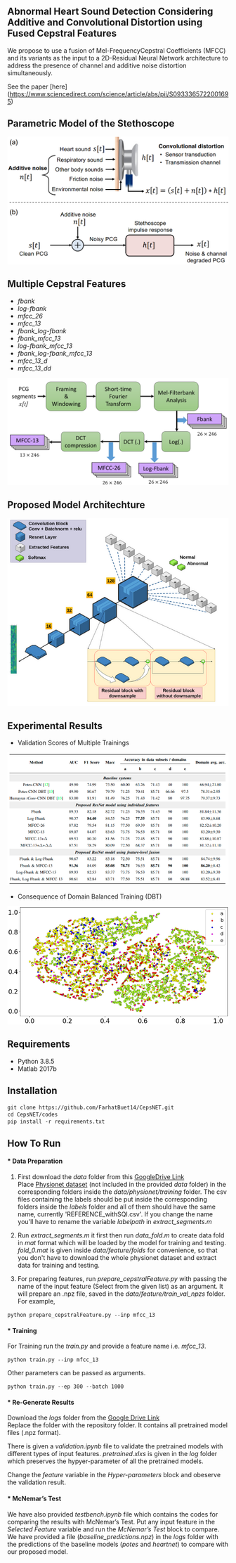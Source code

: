 ## Abnormal Heart Sound Detection Considering Additive and Convolutional Distortion using Fused Cepstral Features

We propose to use a fusion of Mel-FrequencyCepstral Coefficients (MFCC) and its variants as the input to a 2D-Residual Neural Network architecture to address the presence of channel and additive noise distortion simultaneously. 

See the paper [here] (https://www.sciencedirect.com/science/article/abs/pii/S0933365722001695)

## Parametric Model of the Stethoscope

![signal.png](https://github.com/FarhatBuet14/CepsNET/blob/main/images/signal.png)

## Multiple Cepstral Features
* *fbank*
* *log-fbank*
* *mfcc_26*
* *mfcc_13*
* *fbank_log-fbank*
* *fbank_mfcc_13*
* *log-fbank_mfcc_13*
* *fbank_log-fbank_mfcc_13*
* *mfcc_13_d*
* *mfcc_13_dd*

![MFCC_flow.png](https://github.com/FarhatBuet14/CepsNET/blob/main/images/MFCC_flow.png)

## Proposed Model Architechture

![model%20architechture.png](https://github.com/FarhatBuet14/CepsNET/blob/main/images/model%20architechture.png)

## Experimental Results

* Validation Scores of Multiple Trainings 

![Result_Table.png](https://github.com/FarhatBuet14/CepsNET/blob/main/images/Result_Table.png)

* Consequence of Domain Balanced Training (DBT)

![tsne.png](https://github.com/FarhatBuet14/CepsNET/blob/main/images/tsne.png)

## Requirements
* Python 3.8.5
* Matlab 2017b

## Installation
~~~~{.python}
git clone https://github.com/FarhatBuet14/CepsNET.git
cd CepsNET/codes
pip install -r requirements.txt
~~~~


## How To Run

#### * Data Preparation

1. First download the *data* folder from this [GoogleDrive Link](https://drive.google.com/drive/folders/1BCjfQ9yknozTeW4s4gTO-Vyd-f9WwYNB?usp=sharing)<br />
Place [Physionet dataset](https://physionet.org/content/challenge-2016/1.0.0/#files) (not included in the provided *data* folder) in the corresponding folders inside the *data/physionet/training* folder.
The csv files containing the labels should be put inside the corresponding folders inside the *labels* folder and all of them should have the same name, currently 'REFERENCE_withSQI.csv'. If you change the name you'll have to rename the variable *labelpath* in  *extract_segments.m*<br /> 
3. Run *extract_segments.m* it first then run *data_fold.m* to create data fold in *mat* format which will be loaded by the model for training and testing. *fold_0.mat* is given inside *data/feature/folds* for convenience, so that you don't have to download the whole physionet dataset and extract data for training and testing.

4. For preparing features, run *prepare_cepstralFeature.py* with passing the name of the input feature (Select from the given list) as an argument. It will prepare an .npz file, saved in the *data/feature/train_val_npzs* folder. For example,
~~~~{.python}
python prepare_cepstralFeature.py --inp mfcc_13
~~~~

#### * Training
For Training run the *train.py* and provide a feature name i.e. *mfcc_13*. 
~~~~{.python}
python train.py --inp mfcc_13
~~~~
Other parameters can be passed as arguments. 
~~~~{.python}
python train.py --ep 300 --batch 1000 
~~~~


#### * Re-Generate Results
Download the *logs* folder from the [Google Drive Link](https://drive.google.com/drive/folders/1BCjfQ9yknozTeW4s4gTO-Vyd-f9WwYNB?usp=sharing)<br />
Replace the folder with the repository folder. It contains all pretrained model files (.npz format).

There is given a *validation.ipynb* file to validate the pretrained models with different types of input features. *pretrained.xlxs* is given in the *log* folder which preserves the hypyer-parameter of all the pretrained models. 

Change the *feature* variable in the *Hyper-parameters* block and obeserve the validation result.

#### * McNemar’s Test
We have also provided *testbench.ipynb* file which contains the codes for comparing the results with McNemar’s Test. Put any input feature in the *Selected Feature* variable and run the *McNemar’s Test* block to compare. We have provided a file (*baseline_predictions.npz*) in the *logs* folder with the predictions of the baseline models (*potes* and *heartnet*) to compare with our proposed model.
